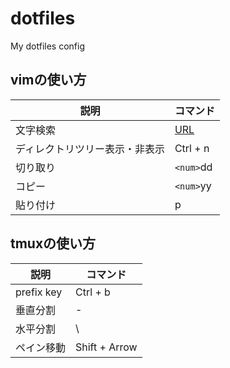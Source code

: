 # dotfiles

My dotfiles config

## vimの使い方

| 説明 | コマンド |
|--|--|
|文字検索| [URL](http://kawatama.net/web/1341) |
|ディレクトリツリー表示・非表示| Ctrl + n |
| 切り取り | `<num>`dd |
| コピー | `<num>`yy |
| 貼り付け | p |


## tmuxの使い方


| 説明 | コマンド |
|--|--|
| prefix key | Ctrl + b |
| 垂直分割 | - |
| 水平分割 | \ |
| ペイン移動 | Shift + Arrow |

